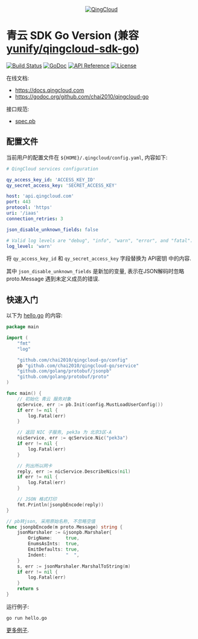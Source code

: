 <p align="center"><a href="http://qingcloud.com"><img src="https://raw.githubusercontent.com/chai2010/qingcloud-go/master/logo.jpg" alt="QingCloud"></a></p>

# 青云 SDK Go Version (兼容 [yunify/qingcloud-sdk-go](https://github.com/yunify/qingcloud-sdk-go))

[![Build Status](https://travis-ci.org/chai2010/qingcloud-go.svg)](https://travis-ci.org/chai2010/qingcloud-go)
[![GoDoc](https://godoc.org/github.com/chai2010/qingcloud-go?status.svg)](https://godoc.org/github.com/chai2010/qingcloud-go)
[![API Reference](http://img.shields.io/badge/api-reference-green.svg)](http://docs.qingcloud.com)
[![License](http://img.shields.io/badge/license-apache%20v2-blue.svg)](https://github.com/chai2010/qingcloud-go/blob/master/LICENSE)

在线文档:

- https://docs.qingcloud.com
- https://godoc.org/github.com/chai2010/qingcloud-go

接口规范:

- [spec.pb](spec.pb)

## 配置文件

当前用户的配置文件在 `${HOME}/.qingcloud/config.yaml`, 内容如下:

```yaml
# QingCloud services configuration

qy_access_key_id: 'ACCESS_KEY_ID'
qy_secret_access_key: 'SECRET_ACCESS_KEY'

host: 'api.qingcloud.com'
port: 443
protocol: 'https'
uri: '/iaas'
connection_retries: 3

json_disable_unknown_fields: false

# Valid log levels are "debug", "info", "warn", "error", and "fatal".
log_level: 'warn'
```

将 `qy_access_key_id` 和 `qy_secret_access_key` 字段替换为 API密钥 中的内容.

其中 `json_disable_unknown_fields` 是新加的变量, 表示在JSON解码时忽略 proto.Message 遇到未定义成员的错误.

## 快速入门

以下为 [hello.go](./hello.go) 的内容:

```go
package main

import (
	"fmt"
	"log"

	"github.com/chai2010/qingcloud-go/config"
	pb "github.com/chai2010/qingcloud-go/service"
	"github.com/golang/protobuf/jsonpb"
	"github.com/golang/protobuf/proto"
)

func main() {
	// 初始化 青云 服务对象
	qcService, err := pb.Init(config.MustLoadUserConfig())
	if err != nil {
		log.Fatal(err)
	}

	// 返回 NIC 子服务, pek3a 为 北京3区-A
	nicService, err := qcService.Nic("pek3a")
	if err != nil {
		log.Fatal(err)
	}

	// 列出所以网卡
	reply, err := nicService.DescribeNics(nil)
	if err != nil {
		log.Fatal(err)
	}

	// JSON 格式打印
	fmt.Println(jsonpbEncode(reply))
}

// pb转json, 采用原始名称, 不忽略空值
func jsonpbEncode(m proto.Message) string {
	jsonMarshaler := &jsonpb.Marshaler{
		OrigName:     true,
		EnumsAsInts:  true,
		EmitDefaults: true,
		Indent:       "  ",
	}
	s, err := jsonMarshaler.MarshalToString(m)
	if err != nil {
		log.Fatal(err)
	}
	return s
}
```

运行例子:

	go run hello.go

[更多例子](examples).
